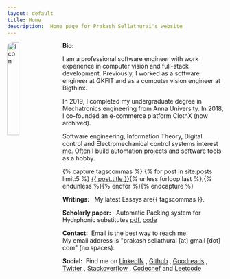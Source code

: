 ```yaml
---
layout: default
title: Home
description:  Home page for Prakash Sellathurai's website
---
```







<img class="avatar" style="        float:left;
        margin-right: 10px;
        width: 23.609%; 
        border-radius: 12px;
         border: 1px solid var(--tertiary);
    " alt="icon" src="{{'./assets/images/avatar.jpg' | relative_url}}" aria-label="avatar" />




**Bio:**

I am a professional software engineer with work experience in computer vision and full-stack development. Previously, I worked as a software engineer at GKFIT and as a computer vision engineer at Bigthinx. 

In 2019, I completed my undergraduate degree in Mechatronics engineering from Anna University. In 2018, I co-founded an e-commerce platform ClothX (now archived).

Software engineering, Information Theory, Digital control and Electromechanical control systems interest me. Often I build automation projects and software tools as a hobby.


{% capture tagscommas %}
{% for post in site.posts limit:5 %}<a href="{{ post.url }}" style="margin-left: 4px">{{ post.title }}</a>{% unless forloop.last %},{% endunless %}{% endfor %}{% endcapture %}

**Writings:**  &nbsp; My latest Essays are{{ tagscommas }}.

**Scholarly paper:** &nbsp; Automatic Packing system for Hydrphonic substitutes [pdf](https://github.com/prakashsellathurai/ICRAET_conference_paper/blob/master/ICEARCAT_PAPER.pdf), [code](https://github.com/prakashsellathurai/OLE_MACHINE)

**Contact:**&nbsp; Email is the best way to reach me. <br>
My email address is "prakash&nbsp;sellathurai [at] gmail [dot] com"&nbsp;(no spaces).

**Social:** &nbsp;Find me on   [LinkedIN](https://www.linkedin.com/in/prakashsellathurai/) , [Github](https://github.com/prakashsellathurai)  , [Goodreads](https://www.goodreads.com/user/show/105903487-prakash-sellathurai) , [Twitter]( https://twitter.com/prakash1729brt) , [Stackoverflow](https://stackoverflow.com/users/8336491/prakash-sellathurai) , [Codechef](https://www.codechef.com/users/prakash1729brt) and [Leetcode](https://leetcode.com/prakashsellathurai/) 


